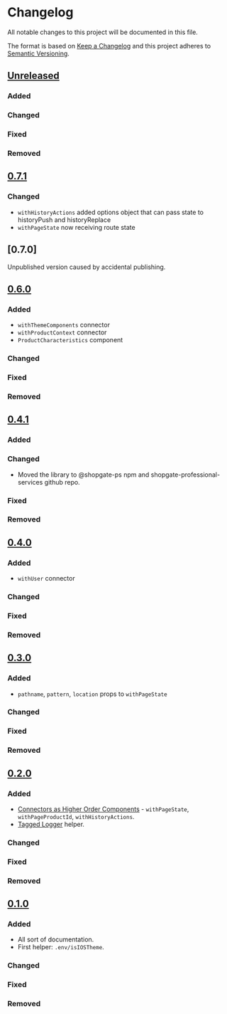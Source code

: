 # Changelog

All notable changes to this project will be documented in this file.

The format is based on [Keep a Changelog](http://keepachangelog.com/) and this project adheres to [Semantic Versioning](http://semver.org/).

## [Unreleased]
### Added
### Changed
### Fixed
### Removed

## [0.7.1]
### Changed
- `withHistoryActions` added options object that can pass state to historyPush and historyReplace
- `withPageState` now receiving route state

## [0.7.0]
Unpublished version caused by accidental publishing.

## [0.6.0]
### Added
- `withThemeComponents` connector
- `withProductContext` connector
- `ProductCharacteristics` component
### Changed
### Fixed
### Removed

## [0.4.1]
### Added
### Changed
- Moved the library to @shopgate-ps npm and shopgate-professional-services github repo. 
### Fixed
### Removed

## [0.4.0]
### Added
- `withUser` connector
### Changed
### Fixed
### Removed

## [0.3.0]
### Added
- `pathname`, `pattern`, `location` props to `withPageState`
### Changed
### Fixed
### Removed

## [0.2.0]
### Added
- [Connectors as Higher Order Components] - `withPageState`, `withPageProductId`, `withHistoryActions`.
- [Tagged Logger] helper.
### Changed
### Fixed
### Removed

## [0.1.0]
### Added
- All sort of documentation.
- First helper: `.env/isIOSTheme`.
### Changed
### Fixed
### Removed

[Unreleased]: https://github.com/shopgate-professional-services/pwa-extension-kit/compare/v0.6.0...HEAD
[0.1.0]: https://github.com/shopgate-professional-services/pwa-extension-kit/compare/v0.0.1...v0.1.0
[0.2.0]: https://github.com/shopgate-professional-services/pwa-extension-kit/compare/v0.1.0...v0.2.0
[0.3.0]: https://github.com/shopgate-professional-services/pwa-extension-kit/compare/v0.2.0...v0.3.0
[0.4.0]: https://github.com/shopgate-professional-services/pwa-extension-kit/compare/v0.3.0...v0.4.0
[0.4.1]: https://github.com/shopgate-professional-services/pwa-extension-kit/compare/v0.4.0...v0.4.1
[0.6.0]: https://github.com/shopgate-professional-services/pwa-extension-kit/compare/v0.4.1...v0.6.0
[0.7.1]: https://github.com/shopgate-professional-services/pwa-extension-kit/compare/v0.6.0...v0.7.1

[Connectors as Higher Order Components]: https://github.com/shopgate-professional-services/pwa-extension-kit/blob/master/src/connectors/README.md
[Tagged Logger]: (https://github.com/shopgate-professional-services/pwa-extension-kit/blob/master/src/helpers/README.md)
